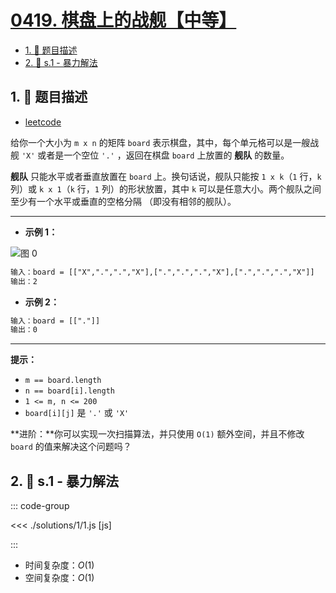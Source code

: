 # [0419. 棋盘上的战舰【中等】](https://github.com/tnotesjs/TNotes.leetcode/tree/main/notes/0419.%20%E6%A3%8B%E7%9B%98%E4%B8%8A%E7%9A%84%E6%88%98%E8%88%B0%E3%80%90%E4%B8%AD%E7%AD%89%E3%80%91)

<!-- region:toc -->

- [1. 📝 题目描述](#1--题目描述)
- [2. 🎯 s.1 - 暴力解法](#2--s1---暴力解法)

<!-- endregion:toc -->

## 1. 📝 题目描述

- [leetcode](https://leetcode.cn/problems/battleships-in-a-board/)

给你一个大小为 `m x n` 的矩阵 `board` 表示棋盘，其中，每个单元格可以是一艘战舰 `'X'` 或者是一个空位 `'.'` ，返回在棋盘 `board` 上放置的 **舰队** 的数量。

**舰队** 只能水平或者垂直放置在 `board` 上。换句话说，舰队只能按 `1 x k`（`1` 行，`k` 列）或 `k x 1`（`k` 行，`1` 列）的形状放置，其中 `k` 可以是任意大小。两个舰队之间至少有一个水平或垂直的空格分隔 （即没有相邻的舰队）。

---

- **示例 1：**

![图 0](https://cdn.jsdelivr.net/gh/tnotesjs/imgs@main/2025-09-12-13-39-57.png)

```txt
输入：board = [["X",".",".","X"],[".",".",".","X"],[".",".",".","X"]]
输出：2
```

- **示例 2：**

```txt
输入：board = [["."]]
输出：0
```

---

**提示：**

- `m == board.length`
- `n == board[i].length`
- `1 <= m, n <= 200`
- `board[i][j]` 是 `'.'` 或 `'X'`

**进阶：**你可以实现一次扫描算法，并只使用 `O(1)` 额外空间，并且不修改 `board` 的值来解决这个问题吗？

## 2. 🎯 s.1 - 暴力解法

::: code-group

<<< ./solutions/1/1.js [js]

:::

- 时间复杂度：$O(1)$
- 空间复杂度：$O(1)$
